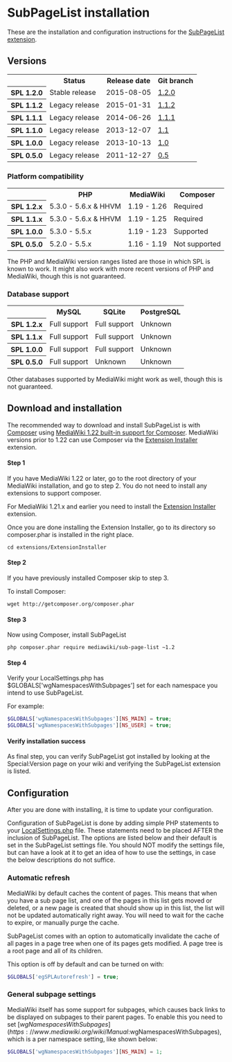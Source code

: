# SubPageList installation

These are the installation and configuration instructions for the [SubPageList extension](../README.md).

## Versions

<table>
	<tr>
		<th></th>
		<th>Status</th>
		<th>Release date</th>
		<th>Git branch</th>
	</tr>
	<tr>
		<th>SPL 1.2.0</th>
		<td>Stable release</td>
		<td>2015-08-05</td>
		<td><a href="https://github.com/JeroenDeDauw/SubPageList/tree/1.2.0">1.2.0</a></td>
	</tr>
	<tr>
		<th>SPL 1.1.2</th>
		<td>Legacy release</td>
		<td>2015-01-31</td>
		<td><a href="https://github.com/JeroenDeDauw/SubPageList/tree/1.1.2">1.1.2</a></td>
	</tr>
	<tr>
		<th>SPL 1.1.1</th>
		<td>Legacy release</td>
		<td>2014-06-26</td>
		<td><a href="https://github.com/JeroenDeDauw/SubPageList/tree/1.1.1">1.1.1</a></td>
	</tr>
	<tr>
		<th>SPL 1.1.0</th>
		<td>Legacy release</td>
		<td>2013-12-07</td>
		<td><a href="https://github.com/JeroenDeDauw/SubPageList/tree/1.1">1.1</a></td>
	</tr>
	<tr>
		<th>SPL 1.0.0</th>
		<td>Legacy release</td>
		<td>2013-10-13</td>
		<td><a href="https://github.com/JeroenDeDauw/SubPageList/tree/1.0">1.0</a></td>
	</tr>
	<tr>
		<th>SPL 0.5.0</th>
		<td>Legacy release</td>
		<td>2011-12-27</td>
		<td><a href="https://github.com/JeroenDeDauw/SubPageList/tree/0.5">0.5</a></td>
	</tr>
</table>

### Platform compatibility

<table>
	<tr>
		<th></th>
		<th>PHP</th>
		<th>MediaWiki</th>
		<th>Composer</th>
	</tr>
	<tr>
		<th>SPL 1.2.x</th>
		<td>5.3.0 - 5.6.x & HHVM</td>
		<td>1.19 - 1.26</td>
		<td>Required</td>
	</tr>
	<tr>
		<th>SPL 1.1.x</th>
		<td>5.3.0 - 5.6.x & HHVM</td>
		<td>1.19 - 1.25</td>
		<td>Required</td>
	</tr>
	<tr>
		<th>SPL 1.0.0</th>
		<td>5.3.0 - 5.5.x</td>
		<td>1.19 - 1.23</td>
		<td>Supported</td>
	</tr>
	<tr>
		<th>SPL 0.5.0</th>
		<td>5.2.0 - 5.5.x</td>
		<td>1.16 - 1.19</td>
		<td>Not supported</td>
	</tr>
</table>

The PHP and MediaWiki version ranges listed are those in which SPL is known to work. It might also
work with more recent versions of PHP and MediaWiki, though this is not guaranteed.

### Database support

<table>
	<tr>
		<th></th>
		<th>MySQL</th>
		<th>SQLite</th>
		<th>PostgreSQL</th>
	</tr>
	<tr>
		<th>SPL 1.2.x</th>
		<td>Full support</td>
		<td>Full support</td>
		<td>Unknown</td>
	</tr>
	<tr>
		<th>SPL 1.1.x</th>
		<td>Full support</td>
		<td>Full support</td>
		<td>Unknown</td>
	</tr>
	<tr>
		<th>SPL 1.0.0</th>
		<td>Full support</td>
		<td>Full support</td>
		<td>Unknown</td>
	</tr>
	<tr>
		<th>SPL 0.5.0</th>
		<td>Full support</td>
		<td>Unknown</td>
		<td>Unknown</td>
	</tr>
</table>

Other databases supported by MediaWiki might work as well, though this is not guaranteed.

## Download and installation

The recommended way to download and install SubPageList is with [Composer](http://getcomposer.org) using
[MediaWiki 1.22 built-in support for Composer](https://www.mediawiki.org/wiki/Composer). MediaWiki
versions prior to 1.22 can use Composer via the
[Extension Installer](https://github.com/JeroenDeDauw/ExtensionInstaller/blob/master/README.md)
extension.

#### Step 1

If you have MediaWiki 1.22 or later, go to the root directory of your MediaWiki installation,
and go to step 2. You do not need to install any extensions to support composer.

For MediaWiki 1.21.x and earlier you need to install the
[Extension Installer](https://github.com/JeroenDeDauw/ExtensionInstaller/blob/master/README.md) extension.

Once you are done installing the Extension Installer, go to its directory so composer.phar
is installed in the right place.

    cd extensions/ExtensionInstaller

#### Step 2

If you have previously installed Composer skip to step 3.

To install Composer:

    wget http://getcomposer.org/composer.phar

#### Step 3

Now using Composer, install SubPageList

    php composer.phar require mediawiki/sub-page-list ~1.2

#### Step 4

Verify your LocalSettings.php has $GLOBALS['wgNamespacesWithSubpages'] set for each namespace you intend to use SubPageList.

For example:

```php
$GLOBALS['wgNamespacesWithSubpages'][NS_MAIN] = true;
$GLOBALS['wgNamespacesWithSubpages'][NS_USER] = true;
```

#### Verify installation success

As final step, you can verify SubPageList got installed by looking at the Special:Version page on your wiki and verifying the
SubPageList extension is listed.

## Configuration

After you are done with installing, it is time to update your configuration.

Configuration of SubPageList is done by adding simple PHP statements to your
[LocalSettings.php](https://www.mediawiki.org/wiki/Manual:LocalSettings.php)
file. These statements need to be placed AFTER the inclusion of SubPageList.
The options are listed below and their default is set in the SubPageList
settings file. You should NOT modify the settings file, but can have a look
at it to get an idea of how to use the settings, in case the below descriptions
do not suffice.

### Automatic refresh

MediaWiki by default caches the content of pages. This means that when you have
a sub page list, and one of the pages in this list gets moved or deleted, or a
new page is created that should show up in this list, the list will not be updated
automatically right away. You will need to wait for the cache to expire, or manually
purge the cache.

SubPageList comes with an option to automatically invalidate the cache of all pages
in a page tree when one of its pages gets modified. A page tree is a root page and
all of its children.

This option is off by default and can be turned on with:

```php
$GLOBALS['egSPLAutorefresh'] = true;
```

### General subpage settings

MediaWiki itself has some support for subpages, which causes back links
to be displayed on subpages to their parent pages. To enable this you
need to set [$wgNamespacesWithSubpages](https://www.mediawiki.org/wiki/Manual:$wgNamespacesWithSubpages),
which is a per namespace setting, like shown below:

```php
$GLOBALS['wgNamespacesWithSubpages'][NS_MAIN] = 1;
```

